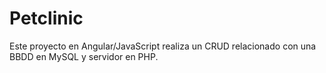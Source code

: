 # Petclinic
Este proyecto en Angular/JavaScript realiza un CRUD relacionado con una BBDD en MySQL y servidor en PHP.
